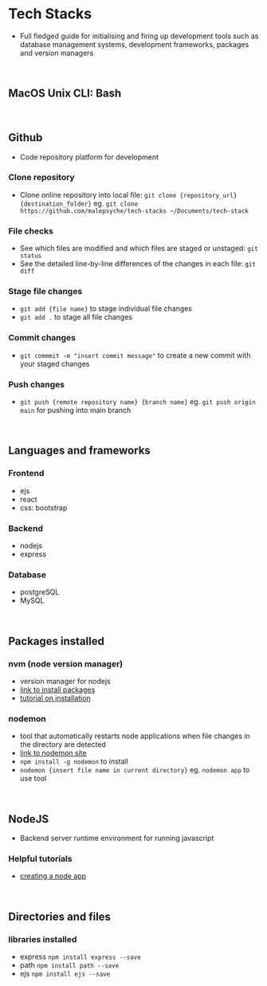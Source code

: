 # Tech Stacks
- Full fledged guide for initialising and firing up development tools such as database management systems, development frameworks, packages and version managers
<br>


## MacOS Unix CLI: Bash
<br>


## Github
- Code repository platform for development

### Clone repository
- Clone online repository into local file: `git clone {repository_url} {destination_folder}` eg. `git clone https://github.com/malepsyche/tech-stacks ~/Documents/tech-stack` 

### File checks
- See which files are modified and which files are staged or unstaged: `git status`
- See the detailed line-by-line differences of the changes in each file: `git diff`

### Stage file changes
- `git add {file name}` to stage individual file changes
- `git add .` to stage all file changes

### Commit changes
- `git commmit -m "insert commit message"` to create a new commit with your staged changes

### Push changes
- `git push {remote repository name} {branch name}` eg. `git push origin main` for pushing into main branch
<br>


## Languages and frameworks

### Frontend
- ejs
- react
- css: bootstrap

### Backend
- nodejs
- express

### Database
- postgreSQL
- MySQL
<br>


## Packages installed

### nvm (node version manager)
- version manager for nodejs
- [link to install packages](https://github.com/nvm-sh/nvm)
- [tutorial on installation](https://www.youtube.com/watch?v=ohBFbA0O6hs)

### nodemon
- tool that automatically restarts node applications when file changes in the directory are detected
- [link to nodemon site](https://www.npmjs.com/package/nodemon`)
- `npm install -g nodemon` to install
- `nodemon {insert file name in current directory}` eg. `nodemon app` to use tool
<br>


## NodeJS
- Backend server runtime environment for running javascript 

### Helpful tutorials
- [creating a node app](https://www.youtube.com/watch?v=EMwu8F0dCXE&t=1452s)
<br>


## Directories and files

### libraries installed
- express `npm install express --save`
- path `npm install path --save`
- ejs `npm install ejs --save`







